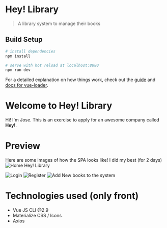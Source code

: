 # Hey! Library

> A library system to manage their books

## Build Setup

``` bash
# install dependencies
npm install

# serve with hot reload at localhost:8080
npm run dev
```
For a detailed explanation on how things work, check out the [guide](http://vuejs-templates.github.io/webpack/) and [docs for vue-loader](http://vuejs.github.io/vue-loader).


# Welcome to Hey! Library

Hi! I'm Jose. This is an exercise to apply for an awesome company called **Hey!**. 

# Preview
Here are some images of how the SPA looks like! I did my best (for 2 days)
![Home Hey! Library](https://i.imgur.com/0AVRPwk.png)

![Login](https://i.imgur.com/Qvbiddo.png)
![Register](https://i.imgur.com/EVyF3PV.png)
![Add New books to the system](https://i.imgur.com/ZafWhNJ.png)

# Technologies used (only front)
 - Vue JS CLI @2.9
 - Materialize CSS / Icons
 - Axios

```
